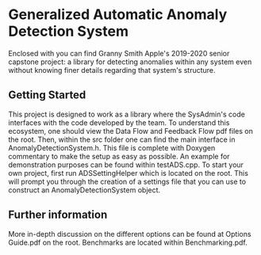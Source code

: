 # Generalized Automatic Anomaly Detection System

Enclosed with you can find Granny Smith Apple's 2019-2020 senior capstone project: a library for detecting anomalies within any system even without knowing finer details regarding that system's structure.

## Getting Started
This project is designed to work as a library where the SysAdmin's code interfaces with the code developed by the team. To understand this ecosystem, one should view the Data Flow and Feedback Flow pdf files on the root. Then, within the src folder one can find the main interface in AnomalyDetectionSystem.h. This file is complete with Doxygen commentary to make the setup as easy as possible. An example for demonstration purposes can be found within testADS.cpp. To start your own project, first run ADSSettingHelper which is located on the root. This will prompt you through the creation of a settings file that you can use to construct an AnomalyDetectionSystem object.

## Further information
More in-depth discussion on the different options can be found at Options Guide.pdf on the root. Benchmarks are located within Benchmarking.pdf.
